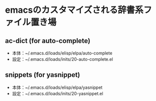 # emacsのカスタマイズされる辞書系ファイル置き場
## ac-dict (for auto-complete)
* 本体：~/.emacs.d/loads/elisp/elpa/auto-complete
* 設定：~/.emacs.d/loads/inits/20-auto-complete.el
##  snippets (for yasnippet)
* 本体：~/.emacs.d/loads/elisp/elpa/yasnippet
* 設定：~/.emacs.d/loads/inits/20-yasnippet.el
